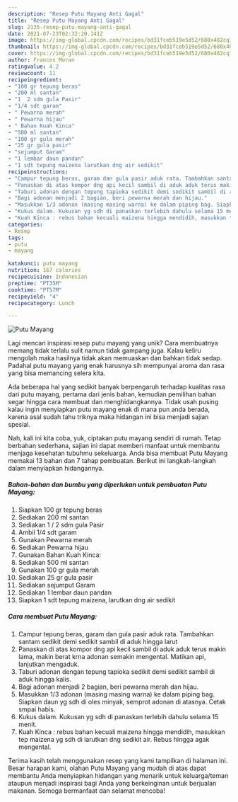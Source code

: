 ```yaml
---
description: "Resep Putu Mayang Anti Gagal"
title: "Resep Putu Mayang Anti Gagal"
slug: 2135-resep-putu-mayang-anti-gagal
date: 2021-07-23T02:32:20.141Z
image: https://img-global.cpcdn.com/recipes/bd31fceb519e5d52/680x482cq70/putu-mayang-foto-resep-utama.jpg
thumbnail: https://img-global.cpcdn.com/recipes/bd31fceb519e5d52/680x482cq70/putu-mayang-foto-resep-utama.jpg
cover: https://img-global.cpcdn.com/recipes/bd31fceb519e5d52/680x482cq70/putu-mayang-foto-resep-utama.jpg
author: Frances Moran
ratingvalue: 4.2
reviewcount: 11
recipeingredient:
- "100 gr tepung beras"
- "200 ml santan"
- "1  2 sdm gula Pasir"
- "1/4 sdt garam"
- " Pewarna merah"
- " Pewarna hijau"
- " Bahan Kuah Kinca"
- "500 ml santan"
- "100 gr gula merah"
- "25 gr gula pasir"
- "sejumput Garam"
- "1 lembar daun pandan"
- "1 sdt tepung maizena larutkan dng air sedikit"
recipeinstructions:
- "Campur tepung beras, garam dan gula pasir aduk rata. Tambahkan santam sedikit demi sedikit sambil di aduk hingga larut"
- "Panaskan di atas kompor dng api kecil sambil di aduk aduk terus makin lama, makin berat krna adonan semakin mengental. Matikan api, lanjutkan mengaduk."
- "Taburi adonan dengan tepung tapioka sedikit demi sedikit sambil di aduk hingga kalis."
- "Bagi adonan menjadi 2 bagian, beri pewarna merah dan hijau."
- "Masukkan 1/3 adonan (masing masing warna) ke dalam piping bag. Siapkan daun yg sdh di oles minyak, semprot adonan di atasnya. Cetak smpai habis."
- "Kukus dalam. Kukusan yg sdh di panaskan terlebih dahulu selama 15 menit."
- "Kuah Kinca : rebus bahan kecuali maizena hingga mendidih, masukkan tep maizena yg sdh di larutkan dng sedikit air. Rebus hingga agak mengental."
categories:
- Resep
tags:
- putu
- mayang

katakunci: putu mayang 
nutrition: 167 calories
recipecuisine: Indonesian
preptime: "PT35M"
cooktime: "PT57M"
recipeyield: "4"
recipecategory: Lunch

---
```



![Putu Mayang](https://img-global.cpcdn.com/recipes/bd31fceb519e5d52/680x482cq70/putu-mayang-foto-resep-utama.jpg)

Lagi mencari inspirasi resep putu mayang yang unik? Cara membuatnya memang tidak terlalu sulit namun tidak gampang juga. Kalau keliru mengolah maka hasilnya tidak akan memuaskan dan bahkan tidak sedap. Padahal putu mayang yang enak harusnya sih mempunyai aroma dan rasa yang bisa memancing selera kita.



Ada beberapa hal yang sedikit banyak berpengaruh terhadap kualitas rasa dari putu mayang, pertama dari jenis bahan, kemudian pemilihan bahan segar hingga cara membuat dan menghidangkannya. Tidak usah pusing kalau ingin menyiapkan putu mayang enak di mana pun anda berada, karena asal sudah tahu triknya maka hidangan ini bisa menjadi sajian spesial.


Nah, kali ini kita coba, yuk, ciptakan putu mayang sendiri di rumah. Tetap berbahan sederhana, sajian ini dapat memberi manfaat untuk membantu menjaga kesehatan tubuhmu sekeluarga. Anda bisa membuat Putu Mayang memakai 13 bahan dan 7 tahap pembuatan. Berikut ini langkah-langkah dalam menyiapkan hidangannya.

<!--inarticleads1-->

##### Bahan-bahan dan bumbu yang diperlukan untuk pembuatan Putu Mayang:

1. Siapkan 100 gr tepung beras
1. Sediakan 200 ml santan
1. Sediakan 1 / 2 sdm gula Pasir
1. Ambil 1/4 sdt garam
1. Gunakan  Pewarna merah
1. Sediakan  Pewarna hijau
1. Gunakan  Bahan Kuah Kinca:
1. Sediakan 500 ml santan
1. Gunakan 100 gr gula merah
1. Sediakan 25 gr gula pasir
1. Sediakan sejumput Garam
1. Sediakan 1 lembar daun pandan
1. Siapkan 1 sdt tepung maizena, larutkan dng air sedikit




<!--inarticleads2-->

##### Cara membuat Putu Mayang:

1. Campur tepung beras, garam dan gula pasir aduk rata. Tambahkan santam sedikit demi sedikit sambil di aduk hingga larut
1. Panaskan di atas kompor dng api kecil sambil di aduk aduk terus makin lama, makin berat krna adonan semakin mengental. Matikan api, lanjutkan mengaduk.
1. Taburi adonan dengan tepung tapioka sedikit demi sedikit sambil di aduk hingga kalis.
1. Bagi adonan menjadi 2 bagian, beri pewarna merah dan hijau.
1. Masukkan 1/3 adonan (masing masing warna) ke dalam piping bag. Siapkan daun yg sdh di oles minyak, semprot adonan di atasnya. Cetak smpai habis.
1. Kukus dalam. Kukusan yg sdh di panaskan terlebih dahulu selama 15 menit.
1. Kuah Kinca : rebus bahan kecuali maizena hingga mendidih, masukkan tep maizena yg sdh di larutkan dng sedikit air. Rebus hingga agak mengental.




Terima kasih telah menggunakan resep yang kami tampilkan di halaman ini. Besar harapan kami, olahan Putu Mayang yang mudah di atas dapat membantu Anda menyiapkan hidangan yang menarik untuk keluarga/teman ataupun menjadi inspirasi bagi Anda yang berkeinginan untuk berjualan makanan. Semoga bermanfaat dan selamat mencoba!
